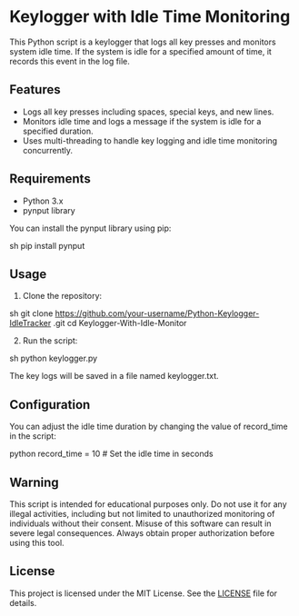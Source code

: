 # Keylogger with Idle Time Monitoring

This Python script is a keylogger that logs all key presses and monitors system idle time. If the system is idle for a specified amount of time, it records this event in the log file.

## Features

- Logs all key presses including spaces, special keys, and new lines.
- Monitors idle time and logs a message if the system is idle for a specified duration.
- Uses multi-threading to handle key logging and idle time monitoring concurrently.

## Requirements

- Python 3.x
- pynput library

You can install the pynput library using pip:

sh
pip install pynput


## Usage

1. Clone the repository:

sh
git clone https://github.com/your-username/Python-Keylogger-IdleTracker
.git
cd Keylogger-With-Idle-Monitor


2. Run the script:

sh
python keylogger.py


The key logs will be saved in a file named keylogger.txt.

## Configuration

You can adjust the idle time duration by changing the value of record_time in the script:

python
record_time = 10  # Set the idle time in seconds


## Warning

This script is intended for educational purposes only. Do not use it for any illegal activities, including but not limited to unauthorized monitoring of individuals without their consent. Misuse of this software can result in severe legal consequences. Always obtain proper authorization before using this tool.

## License

This project is licensed under the MIT License. See the [LICENSE](./LICENSE) file for details.

